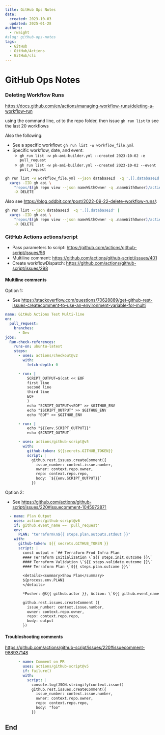```yaml
---
title: GitHub Ops Notes
date:
  created: 2023-10-03
  updated: 2025-01-28
authors:
  - rwaight
#slug: github-ops-notes
tags:
  - GitHub
  - GitHub/Actions
  - GitHub/cli
---
```


# GitHub Ops Notes


### Deleting Workflow Runs

https://docs.github.com/en/actions/managing-workflow-runs/deleting-a-workflow-run

using the command line, `cd` to the repo folder, then issue `gh run list` to see the last 20 workflows

Also the following:

- See a specific workflow: `gh run list -w workflow_file.yml`
- Specific workflow, date, and event: 
    - `gh run list -w pk-ami-builder.yml --created 2023-10-02 -e pull_request`
    - `gh run list -w pk-ami-builder.yml --created 2023-10-02 --event pull_request`

```bash
gh run list -w workflow_file.yml --json databaseId  -q '.[].databaseId' |
  xargs -IID gh api \
    "repos/$(gh repo view --json nameWithOwner -q .nameWithOwner)/actions/runs/ID" \
    -X DELETE
```

Also see https://blog.oddbit.com/post/2022-09-22-delete-workflow-runs/:
```bash
gh run list --json databaseId  -q '.[].databaseId' |
  xargs -IID gh api \
    "repos/$(gh repo view --json nameWithOwner -q .nameWithOwner)/actions/runs/ID" \
    -X DELETE
```


### GitHub Actions actions/script

- Pass parameters to script: https://github.com/actions/github-script/issues/56
- Multiline comment: https://github.com/actions/github-script/issues/401
- Create workflowDispatch: https://github.com/actions/github-script/issues/298


#### Multiline comments

Option 1: 
- See https://stackoverflow.com/questions/70628889/get-github-rest-issues-createcomment-to-use-an-environment-variable-for-multi

```yaml
name: GitHub Actions Test Multi-line
on:
  pull_request:
    branches:
      - Dev
jobs:
  Run-check-references:
    runs-on: ubuntu-latest
    steps:
      - uses: actions/checkout@v2
        with:
          fetch-depth: 0

      - run: |
          SCRIPT_OUTPUT=$(cat << EOF
          first line
          second line
          third line
          EOF
          )
          echo "SCRIPT_OUTPUT<<EOF" >> $GITHUB_ENV
          echo "$SCRIPT_OUTPUT" >> $GITHUB_ENV
          echo "EOF" >> $GITHUB_ENV

      - run: |
          echo "${{env.SCRIPT_OUTPUT}}"
          echo $SCRIPT_OUTPUT

      - uses: actions/github-script@v5
        with:
          github-token: ${{secrets.GITHUB_TOKEN}}
          script: |
            github.rest.issues.createComment({
              issue_number: context.issue.number,
              owner: context.repo.owner,
              repo: context.repo.repo,
              body: `${{env.SCRIPT_OUTPUT}}`
            })

```

Option 2:

- See https://github.com/actions/github-script/issues/220#issuecomment-1045972871

```yaml
  - name: Plan Output
    uses: actions/github-script@v6
    if: github.event_name == 'pull_request'
    env:
      PLAN: "terraform\n${{ steps.plan.outputs.stdout }}"
    with:
      github-token: ${{ secrets.GITHUB_TOKEN }}
      script: |
        const output = `## Terraform Prod Infra Plan
        #### Terraform Initialization \`${{ steps.init.outcome }}\`
        #### Terraform Validation \`${{ steps.validate.outcome }}\`
        #### Terraform Plan \`${{ steps.plan.outcome }}\`
        
        <details><summary>Show Plan</summary>
        ${process.env.PLAN}
        </details>

        *Pusher: @${{ github.actor }}, Action: \`${{ github.event_name }}\`*`;

        github.rest.issues.createComment ({
          issue_number: context.issue.number,
          owner: context.repo.owner,
          repo: context.repo.repo,
          body: output
        })
```

#### Troubleshooting comments

https://github.com/actions/github-script/issues/220#issuecomment-988937148
```yaml
      - name: Comment on PR
        uses: actions/github-script@v5
        if: failure()
        with:
          script: |
            console.log(JSON.stringify(context.issue))
            github.rest.issues.createComment({
              issue_number: context.issue.number,
              owner: context.repo.owner,
              repo: context.repo.repo,
              body: "foo"
            })
```


## End